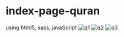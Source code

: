 # index-page-quran
using html5, sass, javaScript
![q1](https://user-images.githubusercontent.com/22420836/30943365-d852ac14-a3f0-11e7-98fa-58fe9dfd86ed.png)
![q2](https://user-images.githubusercontent.com/22420836/30943370-de11c82e-a3f0-11e7-9bf8-6fd706845d04.png)
![q3](https://user-images.githubusercontent.com/22420836/30943371-e227120c-a3f0-11e7-84d8-746e2eacbe77.png)

